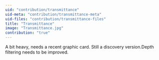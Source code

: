 ```yaml
---
uid: "contribution/transmittance"
uid-meta: "contribution/transmittance-meta"
uid-files: "contribution/transmittance-files"
title: "Transmittance"
image: "Transmittance.jpg"
contribution: "true"
---
```


A bit heavy, needs a recent graphic card.
Still a discovery version.Depth filtering needs to be improved. 